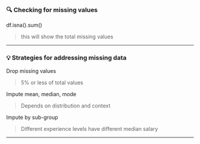 ### 🔍 Checking for missing values
df.isna().sum() 
> this will show the total missing values

---

### 💡 Strategies for addressing missing data
Drop missing values
> 5% or less of total values

Impute mean, median, mode
> Depends on distribution and context

Impute by sub-group
> Different experience levels have different median salary

---

